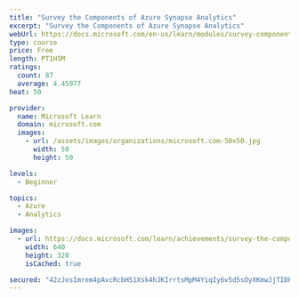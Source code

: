 ```yaml
---
title: "Survey the Components of Azure Synapse Analytics"
excerpt: "Survey the Components of Azure Synapse Analytics"
webUrl: https://docs.microsoft.com/en-us/learn/modules/survey-components-of-azure-synapse-analytics/
type: course
price: Free
length: PT1H5M
ratings:
  count: 87
  average: 4.45977
heat: 50

provider:
  name: Microsoft Learn
  domain: microsoft.com
  images:
    - url: /assets/images/organizations/microsoft.com-50x50.jpg
      width: 50
      height: 50

levels:
  - Beginner

topics:
  - Azure
  - Analytics

images:
  - url: https://docs.microsoft.com/learn/achievements/survey-the-components-of-azure-synapse-analytics-social.png
    width: 640
    height: 320
    isCached: true

secured: "42zJosImrem4pAvcRcbH51Xsk4hJKIrrtsMpM4YiqIy6v5d5sOyXKmwJjTIDR3RwSeR9hLujvE65ff06CmZzlUgIJ9Y7JXtJ/956p0ZfmuYKb2HNGuJW+CaYBxVSsLoKj2QiYj6UPjEyxRlGo3rnBFmQcgF4sYbP9RWsjkfzekZK5zcqKw5EOhH/M6ckPSTAJaJzx/ivzvpopkppfgyvGmKt0gKS1MLjMTwbJ1prOSD+4OjN1CcAjHxVObBB0zFjPZ2BohPuB1Ai5ZV+5N2goDWiSmeLYG1a6DqClLaykbdNNK/R61I2iNqzoX7PDf2134lpHQw0tolU6VrqnPTsHmWd7p6Bj9p9x4jbZ1vGWB+XbXSsuff6BSkK5lMg/RifL5k1nQ7zcItgjVOPgS/SVpgnXaJryROZbk+oTOD0tz8=;cjuafwHyjITerJ8UdZDK3A=="
---
```



